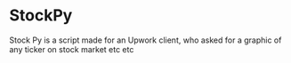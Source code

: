 # StockPy

Stock Py is a script made for an Upwork client, who asked for a graphic of any ticker on stock market etc etc

